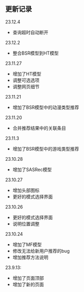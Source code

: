 ## 更新记录

23.12.4
* 查询超时自动断开

23.12.2
* 整合BSR模型到HT模型

23.11.27
* 增加了HT模型
* 调整可选选项
* 调整网页细节

23.11.21
* 增加了BSR模型中的动漫类型推荐

23.11.20
* 合并推荐结果中的关联条目

23.11.3
* 增加了BSR模型中的游戏类型推荐

23.10.28
* 增加了SASRec模型


23.10.27
* 增加头部图标
* 更好的模式选择界面

23.10.26
* 更好的模式选择界面
* 说明位置调整

23.10.24
* 增加了MF模型
* 修改无法给新用户推荐的bug
* 增加推荐方法说明

23.9.13:
* 增加了页面顶部
* 增加了新的页面


